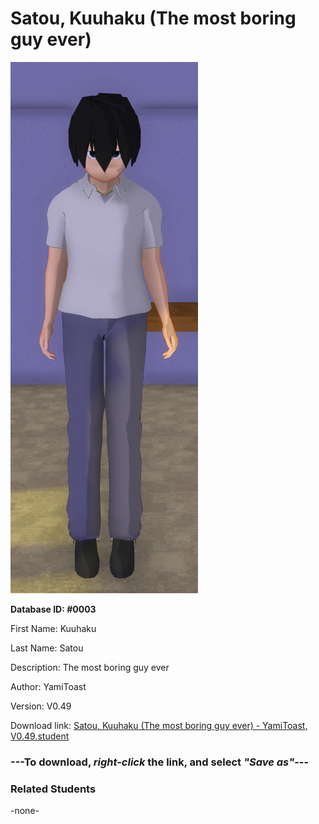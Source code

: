 # Satou, Kuuhaku (The most boring guy ever)

<img src="../../Files/Images/Satou, Kuuhaku (The most boring guy ever).png" title="Satou, Kuuhaku (The most boring guy ever) - YamiToast, V0.49">

**Database ID: #0003**

First Name: Kuuhaku

Last Name: Satou

Description: The most boring guy ever

Author: YamiToast

Version: V0.49

Download link: <a href="https://raw.githubusercontent.com/Arbiter1223/Daigaku-Gurashi-Custom-Students/master/Files/Student%20Files/Satou%2C%20Kuuhaku%20(The%20most%20boring%20guy%20ever)%20-%20YamiToast%2C%20V0.49.student">Satou, Kuuhaku (The most boring guy ever) - YamiToast, V0.49.student</a>

### ---**To download, _right-click_ the link, and select _"Save as"_**---

### Related Students

-none-
